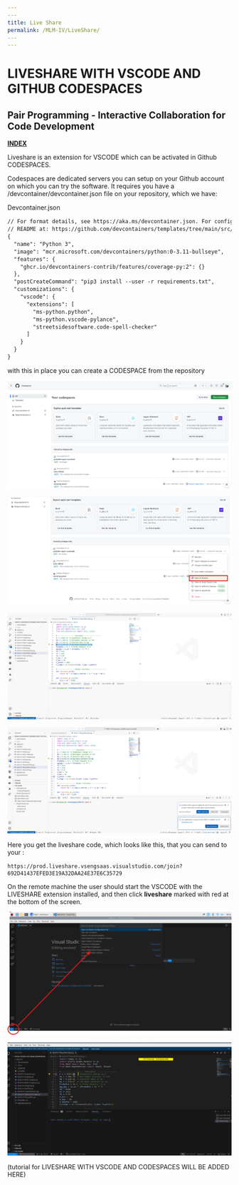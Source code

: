 ```yaml
---
​---
title: Live Share
permalink: /MLM-IV/LiveShare/
​---
---
```


# LIVESHARE WITH  VSCODE AND GITHUB CODESPACES

## Pair Programming - Interactive Collaboration for Code Development

[**INDEX**](index.md)


Liveshare is an extension for VSCODE which can be activated in Github CODESPACES.

Codespaces are dedicated servers you can setup on your Github account on which you can try the software. It requires you have a /devcontainer/devcontainer.json file on your repository, which we have:

Devcontainer.json

```markdown
// For format details, see https://aka.ms/devcontainer.json. For config options, see the
// README at: https://github.com/devcontainers/templates/tree/main/src/python
{
  "name": "Python 3",
  "image": "mcr.microsoft.com/devcontainers/python:0-3.11-bullseye",
  "features": {
    "ghcr.io/devcontainers-contrib/features/coverage-py:2": {}
  },
  "postCreateCommand": "pip3 install --user -r requirements.txt",
  "customizations": {
    "vscode": {
      "extensions": [
        "ms-python.python",
        "ms-python.vscode-pylance",
        "streetsidesoftware.code-spell-checker"
      ]
    }
  }
}
```

with this in place you can create a CODESPACE from the repository

![MLM-IV-Analysis output plot](.\images\codespace-overview.png)



![MLM-IV-Analysis output plot](.\images\open-in-browser.png)

![MLM-IV-Analysis output plot](.\images\vscode-in-browser.png)

![MLM-IV-Analysis output plot](.\images\liveshare-starting.png)

Here you get the liveshare code, which looks like this, that you can send to your :



```
https://prod.liveshare.vsengsaas.visualstudio.com/join?692D41437EFED3E19A32DAA24E37E6C35729
```

On the remote machine the user should start the VSCODE with the LIVESHARE extension installed, and then click **liveshare** marked with red at the bottom of the screen. 

![MLM-IV-Analysis output plot](.\images\start-collaboration-session.png)



![MLM-IV-Analysis output plot](.\images\liveshare-following.png)

(tutorial for LIVESHARE WITH VSCODE AND CODESPACES WILL BE ADDED HERE)